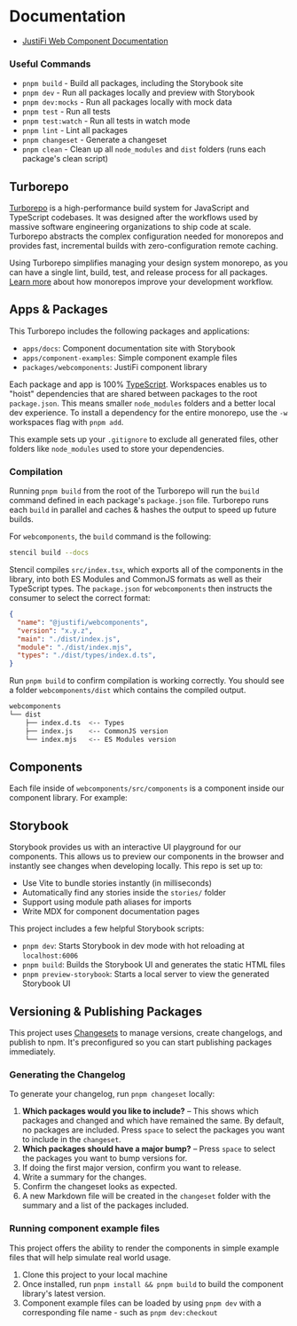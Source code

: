 # Documentation

- [JustiFi Web Component Documentation](https://storybook.justifi.ai/?path=/docs/introduction--docs)

### Useful Commands

- `pnpm build` - Build all packages, including the Storybook site
- `pnpm dev` - Run all packages locally and preview with Storybook
- `pnpm dev:mocks` - Run all packages locally with mock data
- `pnpm test` - Run all tests
- `pnpm test:watch` - Run all tests in watch mode
- `pnpm lint` - Lint all packages
- `pnpm changeset` - Generate a changeset
- `pnpm clean` - Clean up all `node_modules` and `dist` folders (runs each package's clean script)

## Turborepo

[Turborepo](https://turbo.build/repo) is a high-performance build system for JavaScript and TypeScript codebases. It was designed after the workflows used by massive software engineering organizations to ship code at scale. Turborepo abstracts the complex configuration needed for monorepos and provides fast, incremental builds with zero-configuration remote caching.

Using Turborepo simplifies managing your design system monorepo, as you can have a single lint, build, test, and release process for all packages. [Learn more](https://vercel.com/blog/monorepos-are-changing-how-teams-build-software) about how monorepos improve your development workflow.

## Apps & Packages

This Turborepo includes the following packages and applications:

- `apps/docs`: Component documentation site with Storybook
- `apps/component-examples`: Simple component example files
- `packages/webcomponents`: JustiFi component library

Each package and app is 100% [TypeScript](https://www.typescriptlang.org/). Workspaces enables us to "hoist" dependencies that are shared between packages to the root `package.json`. This means smaller `node_modules` folders and a better local dev experience. To install a dependency for the entire monorepo, use the `-w` workspaces flag with `pnpm add`.

This example sets up your `.gitignore` to exclude all generated files, other folders like `node_modules` used to store your dependencies.

### Compilation

Running `pnpm build` from the root of the Turborepo will run the `build` command defined in each package's `package.json` file. Turborepo runs each `build` in parallel and caches & hashes the output to speed up future builds.

For `webcomponents`, the `build` command is the following:

```bash
stencil build --docs
```

Stencil compiles `src/index.tsx`, which exports all of the components in the library, into both ES Modules and CommonJS formats as well as their TypeScript types. The `package.json` for `webcomponents` then instructs the consumer to select the correct format:

```json:webcomponents/package.json
{
  "name": "@justifi/webcomponents",
  "version": "x.y.z",
  "main": "./dist/index.js",
  "module": "./dist/index.mjs",
  "types": "./dist/types/index.d.ts",
}
```

Run `pnpm build` to confirm compilation is working correctly. You should see a folder `webcomponents/dist` which contains the compiled output.

```bash
webcomponents
└── dist
    ├── index.d.ts  <-- Types
    ├── index.js    <-- CommonJS version
    └── index.mjs   <-- ES Modules version
```

## Components

Each file inside of `webcomponents/src/components` is a component inside our component library. For example:

## Storybook

Storybook provides us with an interactive UI playground for our components. This allows us to preview our components in the browser and instantly see changes when developing locally. This repo is set up to:

- Use Vite to bundle stories instantly (in milliseconds)
- Automatically find any stories inside the `stories/` folder
- Support using module path aliases for imports
- Write MDX for component documentation pages

This project includes a few helpful Storybook scripts:

- `pnpm dev`: Starts Storybook in dev mode with hot reloading at `localhost:6006`
- `pnpm build`: Builds the Storybook UI and generates the static HTML files
- `pnpm preview-storybook`: Starts a local server to view the generated Storybook UI

## Versioning & Publishing Packages

This project uses [Changesets](https://github.com/changesets/changesets) to manage versions, create changelogs, and publish to npm. It's preconfigured so you can start publishing packages immediately.

### Generating the Changelog

To generate your changelog, run `pnpm changeset` locally:

1. **Which packages would you like to include?** – This shows which packages and changed and which have remained the same. By default, no packages are included. Press `space` to select the packages you want to include in the `changeset`.
1. **Which packages should have a major bump?** – Press `space` to select the packages you want to bump versions for.
1. If doing the first major version, confirm you want to release.
1. Write a summary for the changes.
1. Confirm the changeset looks as expected.
1. A new Markdown file will be created in the `changeset` folder with the summary and a list of the packages included.

### Running component example files

This project offers the ability to render the components in simple example files that will help simulate real world usage. 

1. Clone this project to your local machine
2. Once installed, run `pnpm install && pnpm build` to build the component library's latest version. 
3. Component example files can be loaded by using `pnpm dev` with a corresponding file name - such as `pnpm dev:checkout`
